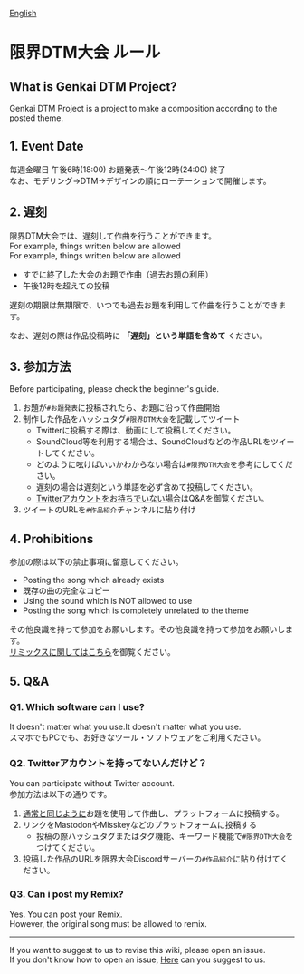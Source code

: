 [English]()

# 限界DTM大会 ルール

## What is Genkai DTM Project?

Genkai DTM Project is a project to make a composition according to the posted theme.

## 1. Event Date

毎週金曜日 午後6時(18:00) お題発表～午後12時(24:00) 終了      
なお、モデリング→DTM→デザインの順にローテーションで開催します。

## 2. 遅刻

限界DTM大会では、遅刻して作曲を行うことができます。      
For example, things written below are allowed      
For example, things written below are allowed

- すでに終了した大会のお題で作曲（過去お題の利用）
- 午後12時を超えての投稿

遅刻の期限は無期限で、いつでも過去お題を利用して作曲を行うことができます。

なお、遅刻の際は作品投稿時に **「遅刻」という単語を含めて** ください。

## 3. 参加方法

Before participating, please check the beginner's guide.

1. お題が`#お題発表`に投稿されたら、お題に沿って作曲開始
1. 制作した作品をハッシュタグ`#限界DTM大会`を記載してツイート
    - Twitterに投稿する際は、動画にして投稿してください。
    - SoundCloud等を利用する場合は、SoundCloudなどの作品URLをツイートしてください。
    - どのように呟けばいいかわからない場合は`#限界DTM大会`を参考にしてください。
    - 遅刻の場合は遅刻という単語を必ず含めて投稿してください。
    - [Twitterアカウントをお持ちでいない場合](https://github.com/Chipsnet/projectgenkai-web/blob/master/doc/DTM_ja.md#q2-twitter%E3%82%A2%E3%82%AB%E3%82%A6%E3%83%B3%E3%83%88%E3%82%92%E6%8C%81%E3%81%A3%E3%81%A6%E3%81%AA%E3%81%84%E3%82%93%E3%81%A0%E3%81%91%E3%81%A9)はQ&Aを御覧ください。
1. ツイートのURLを`#作品紹介`チャンネルに貼り付け

## 4. Prohibitions

参加の際は以下の禁止事項に留意してください。

- Posting the song which already exists
- 既存の曲の完全なコピー
- Using the sound which is NOT allowed to use
- Posting the song which is completely unrelated to the theme

その他良識を持って参加をお願いします。その他良識を持って参加をお願いします。     
[リミックスに関してはこちら](https://github.com/Chipsnet/projectgenkai-web/blob/master/doc/DTM_ja.md#q3-%E3%83%AA%E3%83%9F%E3%83%83%E3%82%AF%E3%82%B9%E3%81%AF%E6%8A%95%E7%A8%BF%E3%81%A7%E3%81%8D%E3%82%8B%E3%81%AE)を御覧ください。

## 5. Q&A

### Q1. Which software can I use?

It doesn't matter what you use.It doesn't matter what you use.      
スマホでもPCでも、お好きなツール・ソフトウェアをご利用ください。

### Q2. Twitterアカウントを持ってないんだけど？

You can participate without Twitter account.     
参加方法は以下の通りです。

1. [通常と同じように](https://github.com/Chipsnet/projectgenkai-web/blob/master/doc/DTM_ja.md#3-%E5%8F%82%E5%8A%A0%E6%96%B9%E6%B3%95)お題を使用して作曲し、プラットフォームに投稿する。
1. リンクをMastodonやMisskeyなどのプラットフォームに投稿する
    - 投稿の際ハッシュタグまたはタグ機能、キーワード機能で`#限界DTM大会`をつけてください。
1. 投稿した作品のURLを限界大会Discordサーバーの`#作品紹介`に貼り付けてください。

### Q3. Can i post my Remix?

Yes. You can post your Remix.     
However, the original song must be allowed to remix.

----

If you want to suggest to us to revise this wiki, please open an issue.   
If you don't know how to open an issue, [Here](https://forms.gle/oq32ftHWYsapNHgg7) can you suggest to us.
